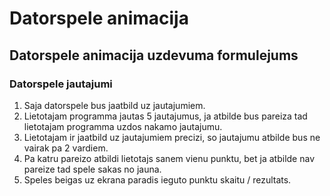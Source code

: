 # Datorspele animacija
## Datorspele animacija uzdevuma formulejums
### Datorspele jautajumi
1. Saja datorspele bus jaatbild uz jautajumiem.
2. Lietotajam programma jautas 5 jautajumus,  ja atbilde bus pareiza tad lietotajam programma uzdos nakamo jautajumu.
3. Lietotajam ir jaatbild uz jautajumiem precizi, so jautajumu atbilde bus ne vairak pa 2 vardiem.
4. Pa katru pareizo atbildi lietotajs sanem vienu punktu, bet ja atbilde nav pareize tad spele sakas no jauna. 
4. Speles beigas uz ekrana paradis ieguto punktu skaitu / rezultats.